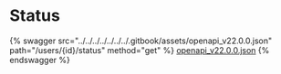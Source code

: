 # Status

{% swagger src="../../../../../../../.gitbook/assets/openapi_v22.0.0.json" path="/users/{id}/status" method="get" %}
[openapi_v22.0.0.json](../../../../../../../.gitbook/assets/openapi_v22.0.0.json)
{% endswagger %}
